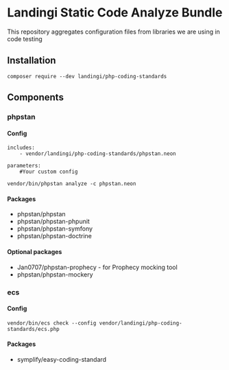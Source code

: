 # Landingi Static Code Analyze Bundle

This repository aggregates configuration files from libraries we are using in code testing

## Installation

`composer require --dev landingi/php-coding-standards`

## Components

### phpstan

#### Config
```neon
includes:
	- vendor/landingi/php-coding-standards/phpstan.neon

parameters:
    #Your custom config
```

`vendor/bin/phpstan analyze -c phpstan.neon`

#### Packages
* phpstan/phpstan
* phpstan/phpstan-phpunit
* phpstan/phpstan-symfony
* phpstan/phpstan-doctrine

#### Optional packages
* Jan0707/phpstan-prophecy - for Prophecy mocking tool
* phpstan/phpstan-mockery

### ecs

#### Config

`vendor/bin/ecs check --config vendor/landingi/php-coding-standards/ecs.php`

#### Packages
* symplify/easy-coding-standard
